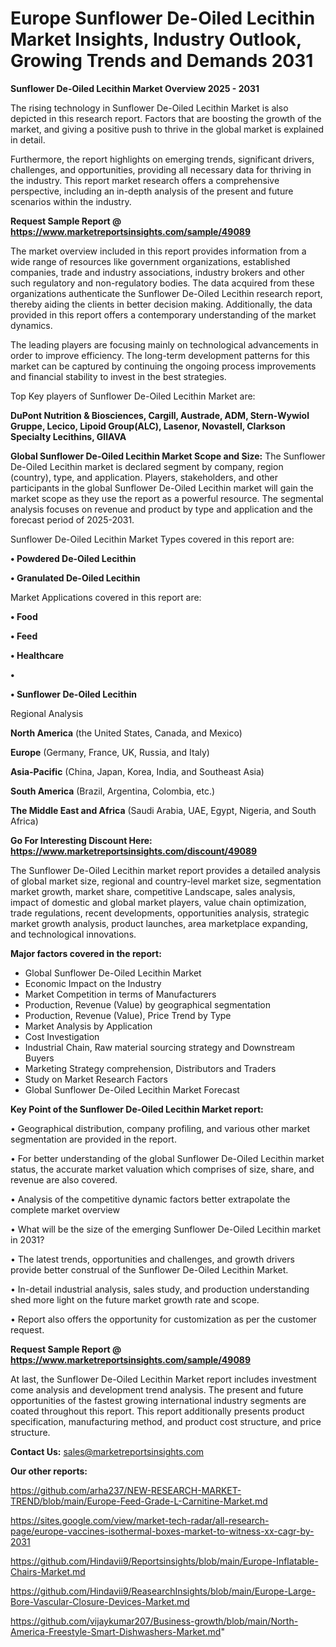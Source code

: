 # Europe Sunflower De-Oiled Lecithin Market Insights, Industry Outlook, Growing Trends and Demands 2031

<Strong> Sunflower De-Oiled Lecithin Market Overview 2025 - 2031</strong>

The rising technology in Sunflower De-Oiled Lecithin Market is also depicted in this research report. Factors that are boosting the growth of the market, and giving a positive push to thrive in the global market is explained in detail.

Furthermore, the report highlights on emerging trends, significant drivers, challenges, and opportunities, providing all necessary data for thriving in the industry. This report market research offers a comprehensive perspective, including an in-depth analysis of the present and future scenarios within the industry.

<strong>Request Sample Report @ <a href=https://www.marketreportsinsights.com/sample/49089>https://www.marketreportsinsights.com/sample/49089</a></strong>

The market overview included in this report provides information from a wide range of resources like government organizations, established companies, trade and industry associations, industry brokers and other such regulatory and non-regulatory bodies. The data acquired from these organizations authenticate the Sunflower De-Oiled Lecithin research report, thereby aiding the clients in better decision making. Additionally, the data provided in this report offers a contemporary understanding of the market dynamics.

The leading players are focusing mainly on technological advancements in order to improve efficiency. The long-term development patterns for this market can be captured by continuing the ongoing process improvements and financial stability to invest in the best strategies.

Top Key players of Sunflower De-Oiled Lecithin Market are:

<strong>DuPont Nutrition & Biosciences, Cargill, Austrade, ADM, Stern-Wywiol Gruppe, Lecico, Lipoid Group(ALC), Lasenor, Novastell, Clarkson Specialty Lecithins, GIIAVA</strong>

<strong><b>Global Sunflower De-Oiled Lecithin Market Scope and Size:</b></strong>
The Sunflower De-Oiled Lecithin market is declared segment by company, region (country), type, and application. Players, stakeholders, and other participants in the global Sunflower De-Oiled Lecithin market will gain the market scope as they use the report as a powerful resource. The segmental analysis focuses on revenue and product by type and application and the forecast period of 2025-2031.

Sunflower De-Oiled Lecithin Market Types covered in this report are:

<strong>•  Powdered De-Oiled Lecithin

•  Granulated De-Oiled Lecithin</strong>

Market Applications covered in this report are:

<strong>•  Food

•  Feed

•  Healthcare

•  

•  Sunflower De-Oiled Lecithin</strong> 

Regional Analysis

<strong>North America</strong> (the United States, Canada, and Mexico)

<strong>Europe</strong> (Germany, France, UK, Russia, and Italy)

<strong>Asia-Pacific</strong> (China, Japan, Korea, India, and Southeast Asia)

<strong>South America</strong> (Brazil, Argentina, Colombia, etc.)

<strong>The Middle East and Africa</strong> (Saudi Arabia, UAE, Egypt, Nigeria, and South Africa)

<strong>Go For Interesting Discount Here: <a href=https://www.marketreportsinsights.com/discount/49089>https://www.marketreportsinsights.com/discount/49089</a></strong>

The Sunflower De-Oiled Lecithin market report provides a detailed analysis of global market size, regional and country-level market size, segmentation market growth, market share, competitive Landscape, sales analysis, impact of domestic and global market players, value chain optimization, trade regulations, recent developments, opportunities analysis, strategic market growth analysis, product launches, area marketplace expanding, and technological innovations.

<strong><b>Major factors covered in the report:</b></strong>
<ul>
  <li>Global Sunflower De-Oiled Lecithin Market </li>
  <li>Economic Impact on the Industry</li>
  <li>Market Competition in terms of Manufacturers</li>
  <li>Production, Revenue (Value) by geographical segmentation</li>
  <li>Production, Revenue (Value), Price Trend by Type</li>
  <li>Market Analysis by Application</li>
  <li>Cost Investigation</li>
  <li>Industrial Chain, Raw material sourcing strategy and Downstream Buyers</li>
  <li>Marketing Strategy comprehension, Distributors and Traders</li>
  <li>Study on Market Research Factors</li>
  <li>Global Sunflower De-Oiled Lecithin Market Forecast</li>
</ul>

<strong><b>Key Point of the Sunflower De-Oiled Lecithin Market report:</b></strong>

• Geographical distribution, company profiling, and various other market segmentation are provided in the report.

• For better understanding of the global Sunflower De-Oiled Lecithin market status, the accurate market valuation which comprises of size, share, and revenue are also covered.

• Analysis of the competitive dynamic factors better extrapolate the complete market overview

• What will be the size of the emerging Sunflower De-Oiled Lecithin market in 2031?

• The latest trends, opportunities and challenges, and growth drivers provide better construal of the Sunflower De-Oiled Lecithin Market.

• In-detail industrial analysis, sales study, and production understanding shed more light on the future market growth rate and scope.

• Report also offers the opportunity for customization as per the customer request.

<strong>Request Sample Report @ <a href=https://www.marketreportsinsights.com/sample/49089>https://www.marketreportsinsights.com/sample/49089</a></strong>

At last, the Sunflower De-Oiled Lecithin Market report includes investment come analysis and development trend analysis. The present and future opportunities of the fastest growing international industry segments are coated throughout this report. This report additionally presents product specification, manufacturing method, and product cost structure, and price structure.

<strong>Contact Us:</strong>
sales@marketreportsinsights.com

<strong>Our other reports:</strong>

<a href=https://github.com/arha237/NEW-RESEARCH-MARKET-TREND/blob/main/Europe-Feed-Grade-L-Carnitine-Market.md>https://github.com/arha237/NEW-RESEARCH-MARKET-TREND/blob/main/Europe-Feed-Grade-L-Carnitine-Market.md</a>

<a href=https://sites.google.com/view/market-tech-radar/all-research-page/europe-vaccines-isothermal-boxes-market-to-witness-xx-cagr-by-2031>https://sites.google.com/view/market-tech-radar/all-research-page/europe-vaccines-isothermal-boxes-market-to-witness-xx-cagr-by-2031</a>

<a href=https://github.com/Hindavii9/Reportsinsights/blob/main/Europe-Inflatable-Chairs-Market.md>https://github.com/Hindavii9/Reportsinsights/blob/main/Europe-Inflatable-Chairs-Market.md</a>

<a href=https://github.com/Hindavii9/ReasearchInsights/blob/main/Europe-Large-Bore-Vascular-Closure-Devices-Market.md>https://github.com/Hindavii9/ReasearchInsights/blob/main/Europe-Large-Bore-Vascular-Closure-Devices-Market.md</a>

<a href=https://github.com/vijaykumar207/Business-growth/blob/main/North-America-Freestyle-Smart-Dishwashers-Market.md>https://github.com/vijaykumar207/Business-growth/blob/main/North-America-Freestyle-Smart-Dishwashers-Market.md</a>"
